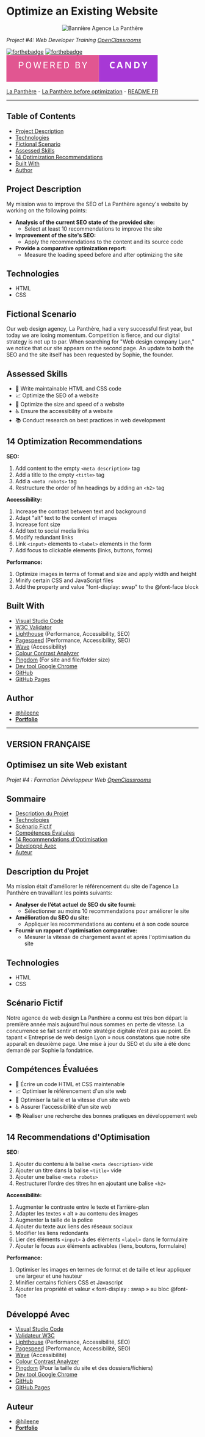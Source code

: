 # Optimize an Existing Website

<p align="center">
  <img src="/img/banner_la_panthère.png" alt="Bannière Agence La Panthère">
</p>

*Project #4: Web Developer Training [OpenClassrooms](https://openclassrooms.com/en/paths/717-web-developer)*


[![forthebadge](https://forthebadge.com/images/badges/0-percent-optimized.svg)](https://forthebadge.com) [![forthebadge](https://forthebadge.com/images/badges/uses-git.svg)](https://forthebadge.com) <img src="/img/powered-by-candy.svg" alt="For The Badge Candy image" />

 [La Panthère](https://hileene.github.io/BehalalAline_4_25112022/) - [La Panthère before optimization](https://hileene.github.io/BehalalAline_4_avant_optimisation/) - <a href="#version-française">README FR</a> 

---

## Table of Contents

- [Project Description](#project-description)
- [Technologies](#technologies)
- [Fictional Scenario](#fictional-scenario)
- [Assessed Skills](#assessed-skills)
- [14 Optimization Recommendations](#14-optimization-recommendations)
- [Built With](#built-with)
- [Author](#author)

##  Project Description

My mission was to improve the SEO of La Panthère agency's website by working on the following points:

- **Analysis of the current SEO state of the provided site:**
  - Select at least 10 recommendations to improve the site
- **Improvement of the site's SEO:**
  - Apply the recommendations to the content and its source code
- **Provide a comparative optimization report:**
  - Measure the loading speed before and after optimizing the site

## Technologies

- HTML
- CSS  

## Fictional Scenario

Our web design agency, La Panthère, had a very successful first year, but today we are losing momentum. Competition is fierce, and our digital strategy is not up to par. When searching for "Web design company Lyon," we notice that our site appears on the second page. An update to both the SEO and the site itself has been requested by Sophie, the founder.

## Assessed Skills

- 📝 Write maintainable HTML and CSS code
- 📈 Optimize the SEO of a website
- 🚀 Optimize the size and speed of a website
- ♿ Ensure the accessibility of a website
- 📚 Conduct research on best practices in web development

## 14 Optimization Recommendations

**SEO:**
1. Add content to the empty `<meta description>` tag
2. Add a title to the empty `<title>` tag
3. Add a `<meta robots>` tag
4. Restructure the order of hn headings by adding an `<h2>` tag

**Accessibility:**
1. Increase the contrast between text and background
2. Adapt "alt" text to the content of images
3. Increase font size
4. Add text to social media links
5. Modify redundant links
6. Link `<input>` elements to `<label>` elements in the form
7. Add focus to clickable elements (links, buttons, forms)

**Performance:**
1. Optimize images in terms of format and size and apply width and height
2. Minify certain CSS and JavaScript files
3. Add the property and value "font-display: swap" to the @font-face block

## Built With

- [Visual Studio Code](https://code.visualstudio.com/)
- [W3C Validator](https://validator.w3.org/)
- [Lighthouse](https://chrome.google.com/webstore/detail/lighthouse/blipmdconlkpinefehnmjammfjpmpbjk?hl=en&pli=1) (Performance, Accessibility, SEO)
- [Pagespeed](https://pagespeed.web.dev/?hl=en) (Performance, Accessibility, SEO)
- [Wave](https://wave.webaim.org/) (Accessibility)
- [Colour Contrast Analyzer](https://developer.paciellogroup.com/color-contrast-checker/)
- [Pingdom](https://tools.pingdom.com/) (For site and file/folder size)
- [Dev tool Google Chrome](https://developer.chrome.com/)
- [GitHub](https://github.com/)
- [GitHub Pages](https://pages.github.com/)

## Author

- [@hileene](https://www.github.com/Hileene)
- [**Portfolio**](https://portfolio-test.com)

---

## VERSION FRANÇAISE

## Optimisez un site Web existant

*Projet #4 : Formation Développeur Web [OpenClassrooms](https://openclassrooms.com/fr/paths/717-developpeur-web)*

## Sommaire

- [Description du Projet](#description-du-projet)
- [Technologies](#technologies)
- [Scénario Fictif](#scénario-fictif)
- [Compétences Évaluées](#compétences-évaluées)
- [14 Recommendations d'Optimisation](#14-recommendations-doptimisation)
- [Développé Avec](#développé-avec)
- [Auteur](#auteur)

## Description du Projet

Ma mission était d'améliorer le référencement du site de l'agence La Panthère en travaillant les points suivants:

- **Analyser de l’état actuel de SEO du site fourni:**
  - Sélectionner au moins 10 recommendations pour améliorer le site
- **Amélioration du SEO du site:**
  - Appliquer les recommendations au contenu et à son code source
- **Fournir un rapport d'optimisation comparative:**
  - Mesurer la vitesse de chargement avant et après l'optimisation du site

## Technologies

- HTML
- CSS

## Scénario Fictif

Notre agence de web design La Panthère a connu est très bon départ la première année mais aujourd’hui nous sommes en perte de vitesse. La concurrence se fait sentir et notre stratégie digitale n’est pas au point. En tapant « Entreprise de web design Lyon » nous constatons que notre site apparaît en deuxième page. Une mise à jour du SEO et du site à été donc demandé par Sophie la fondatrice.

## Compétences Évaluées

- 📝 Écrire un code HTML et CSS maintenable
- 📈 Optimiser le référencement d'un site web
- 🚀 Optimiser la taille et la vitesse d’un site web
- ♿ Assurer l'accessibilité d'un site web
- 📚 Réaliser une recherche des bonnes pratiques en développement web


## 14 Recommendations d'Optimisation

**SEO:**
1. Ajouter du contenu à la balise `<meta description>` vide
2. Ajouter un titre dans la balise `<title>` vide
3. Ajouter une balise `<meta robots>`
4. Restructurer l’ordre des titres hn en ajoutant une balise `<h2>`


**Accessibilité:**
1. Augmenter le contraste entre le texte et l’arrière-plan
2. Adapter les textes « alt » au contenu des images
3. Augmenter la taille de la police
4. Ajouter du texte aux liens des réseaux sociaux
5. Modifier les liens redondants
6. Lier des éléments `<input>` à des éléments `<label>` dans le formulaire
7. Ajouter le focus aux éléments activables (liens, boutons, formulaire)

**Performance:**
1. Optimiser les images en termes de format et de taille et leur appliquer une largeur et une hauteur
2. Minifier certains fichiers CSS et Javascript
3. Ajouter les propriété et valeur « font-display : swap » au bloc @font-face

## Développé Avec

-   [Visual Studio Code](https://code.visualstudio.com/) 
-   [Validateur W3C](https://validator.w3.org/)
-   [Lighthouse](https://chromewebstore.google.com/detail/lighthouse/blipmdconlkpinefehnmjammfjpmpbjk?hl=fr&pli=1) (Performance, Accessibilité, SEO)
-   [Pagespeed](https://pagespeed.web.dev/?hl=fr) (Performance, Accessibilité, SEO)
-   [Wave](https://wave.webaim.org/) (Accessibilité)
-   [Colour Contrast Analyzer](https://developer.paciellogroup.com/color-contrast-checker/)
-   [Pingdom](https://tools.pingdom.com/) (Pour la taille du site et des dossiers/fichiers)
-   [Dev tool Google Chrome](https://developer.chrome.com/)
-   [GitHub](https://github.com/) 
-   [GitHub Pages](https://pages.github.com/)

## Auteur
- [@hileene](https://www.github.com/Hileene) 
- [**Portfolio**](https://portfolio-test.com)














 
